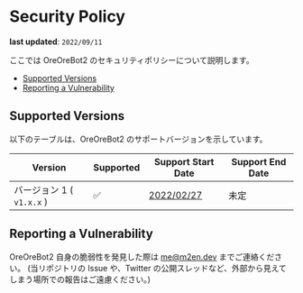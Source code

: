 # Security Policy

**last updated**: `2022/09/11`

ここでは OreOreBot2 のセキュリティポリシーについて説明します。

- [Supported Versions](#supported-versions)
- [Reporting a Vulnerability](#reporting-a-vulnerability)

## Supported Versions

以下のテーブルは、OreOreBot2 のサポートバージョンを示しています。

| Version                   | Supported | Support Start Date                                                        | Support End Date |
| ------------------------- | --------- | ------------------------------------------------------------------------- | ---------------- |
| バージョン 1 ( `v1.x.x` ) | ✅        | [2022/02/27](https://github.com/approvers/OreOreBot2/releases/tag/v1.0.0) | 未定             |

## Reporting a Vulnerability

<!-- me@m2en.dev の所有者は @m2en(https://github.com/m2en) です。-->

OreOreBot2 自身の脆弱性を発見した際は [me@m2en.dev](mailto:me@m2en.dev) までご連絡ください。
(当リポジトリの Issue や、Twitter の公開スレッドなど、外部から見えてしまう場所での報告はご遠慮ください。)
